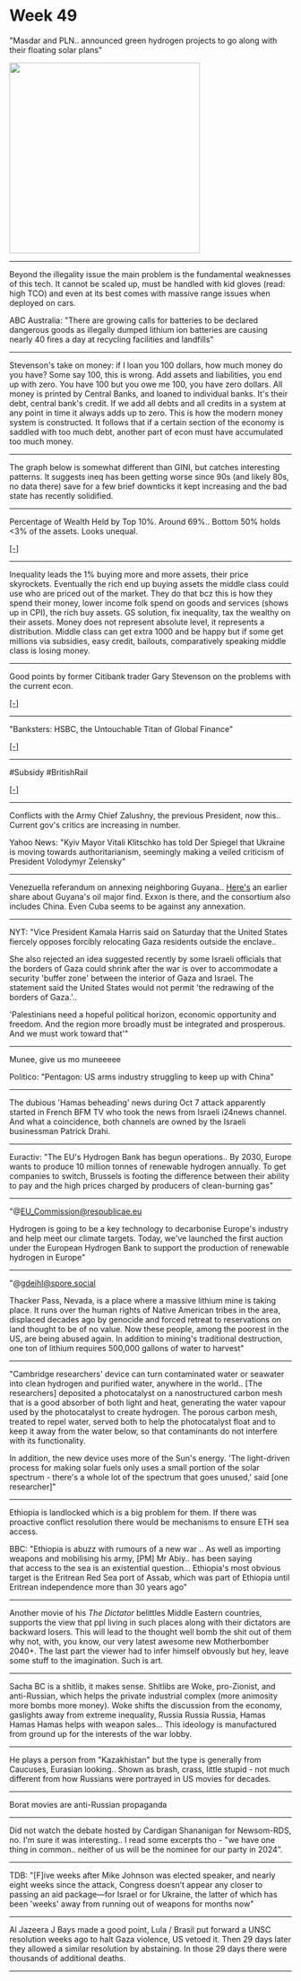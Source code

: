 # Week 49

"Masdar and PLN.. announced green hydrogen projects to go along with
their floating solar plans"

<img width='340' src='https://cleantechnica.com/wp-content/uploads/2023/12/floating-solar-masdar-pln-indonesia-800x445.jpg'/> 

---

Beyond the illegality issue the main problem is the fundamental
weaknesses of this tech. It cannot be scaled up, must be handled with
kid gloves (read: high TCO) and even at its best comes with massive
range issues when deployed on cars.

ABC Australia: "There are growing calls for batteries to be declared
dangerous goods as illegally dumped lithium ion batteries are causing
nearly 40 fires a day at recycling facilities and landfills"

---

Stevenson's take on money: if I loan you 100 dollars, how much money
do you have? Some say 100, this is wrong.  Add assets and liabilities,
you end up with zero. You have 100 but you owe me 100, you have zero
dollars. All money is printed by Central Banks, and loaned to
individual banks.  It's their debt, central bank's credit. If we add
all debts and all credits in a system at any point in time it always
adds up to zero. This is how the modern money system is
constructed. It follows that if a certain section of the economy is
saddled with too much debt, another part of econ must have accumulated
too much money.

---

The graph below is somewhat different than GINI, but catches
interesting patterns. It suggests ineq has been getting worse since
90s (and likely 80s, no data there) save for a few brief downticks
it kept increasing and the bad state has recently solidified.

---

Percentage of Wealth Held by Top 10%. Around 69%.. Bottom 50%
holds <3% of the assets. Looks unequal.

[[-]](../../2021/01/stats.html#top10)

---

Inequality leads the 1% buying more and more assets, their price
skyrockets. Eventually the rich end up buying assets the middle class
could use who are priced out of the market. They do that bcz this
is how they spend their money, lower income folk spend on goods and
services (shows up in CPI), the rich buy assets. GS solution, fix
inequality, tax the wealthy on their assets. Money does not represent
absolute level, it represents a distribution. Middle class can get
extra 1000 and be happy but if some get millions via subsidies, easy
credit, bailouts, comparatively speaking middle class is losing money.

---

Good points by former Citibank trader Gary Stevenson on the problems
with the current econ. 

[[-]](https://youtu.be/ViY-zI3b5JQ?t=2150)

---

"Banksters: HSBC, the Untouchable Titan of Global Finance"

[[-]](https://youtu.be/twdydeMPIeE?t=261)

---

\#Subsidy \#BritishRail

[[-]](https://youtu.be/VN5DXjHWf4Q?t=73)

---

Conflicts with the Army Chief Zalushny, the previous President, now this..
Current gov's critics are increasing in number.

Yahoo News: "Kyiv Mayor Vitali Klitschko has told Der Spiegel that
Ukraine is moving towards authoritarianism, seemingly making a veiled
criticism of President Volodymyr Zelensky"

---

Venezuella referandum on annexing neighboring Guyana.. [Here's](https://www.reuters.com/business/energy/exxon-raises-guyana-resource-estimate-after-new-discovery-2021-10-07)
an earlier share about Guyana's oil major find. Exxon is there, and
the consortium also includes China. Even Cuba seems to be against any
annexation.

---

NYT: "Vice President Kamala Harris said on Saturday that the United
States fiercely opposes forcibly relocating Gaza residents outside the
enclave..

She also rejected an idea suggested recently by some Israeli officials
that the borders of Gaza could shrink after the war is over to
accommodate a security 'buffer zone' between the interior of Gaza and
Israel. The statement said the United States would not permit 'the
redrawing of the borders of Gaza.'..

'Palestinians need a hopeful political horizon, economic opportunity
and freedom. And the region more broadly must be integrated and
prosperous. And we must work toward that'"

---

Munee, give us mo muneeeee

Politico: "Pentagon: US arms industry struggling to keep up with China"

---

The dubious 'Hamas beheading' news during Oct 7 attack apparently
started in French BFM TV who took the news from Israeli i24news
channel. And what a coincidence, both channels are owned by the
Israeli businessman Patrick Drahi.

---

Euractiv: "The EU's Hydrogen Bank has begun operations.. By 2030,
Europe wants to produce 10 million tonnes of renewable hydrogen
annually. To get companies to switch, Brussels is footing the
difference between their ability to pay and the high prices charged by
producers of clean-burning gas"

---

"@EU_Commission@respublicae.eu

Hydrogen is going to be a key technology to decarbonise Europe's
industry and help meet our climate targets.  Today, we've launched the
first auction under the European Hydrogen Bank to support the
production of renewable hydrogen in Europe"

---

"@gdeihl@spore.social

Thacker Pass, Nevada, is a place where a massive lithium mine is
taking place. It runs over the human rights of Native American tribes
in the area, displaced decades ago by genocide and forced retreat to
reservations on land thought to be of no value. Now these people,
among the poorest in the US, are being abused again. In addition to
mining's traditional destruction, one ton of lithium requires 500,000
gallons of water to harvest"

---

"Cambridge researchers' device can turn contaminated water or seawater
into clean hydrogen and purified water, anywhere in the world.. [The
researchers] deposited a photocatalyst on a nanostructured carbon mesh
that is a good absorber of both light and heat, generating the water
vapour used by the photocatalyst to create hydrogen. The porous carbon
mesh, treated to repel water, served both to help the photocatalyst
float and to keep it away from the water below, so that contaminants
do not interfere with its functionality.

In addition, the new device uses more of the Sun's energy. 'The
light-driven process for making solar fuels only uses a small portion
of the solar spectrum - there's a whole lot of the spectrum that goes
unused,' said [one researcher]"

---

Ethiopia is landlocked which is a big problem for them. If there
was proactive conflict resolution there would be mechanisms to
ensure ETH sea access. 

BBC: "Ethiopia is abuzz with rumours of a new war .. As well as
importing weapons and mobilising his army, [PM] Mr Abiy.. has been
saying that access to the sea is an existential question... Ethiopia's
most obvious target is the Eritrean Red Sea port of Assab, which was
part of Ethiopia until Eritrean independence more than 30 years ago"

---

Another movie of his *The Dictator* belittles Middle Eastern
countries, supports the view that ppl living in such places along with
their dictators are backward losers. This will lead to the thought
well bomb the shit out of them why not, with, you know, our very
latest awesome new Motherbomber 2040+. The last part the viewer had to
infer himself obvously but hey, leave some stuff to the
imagination. Such is art.

---

Sacha BC is a shitlib, it makes sense. Shitlibs are Woke, pro-Zionist,
and anti-Russian, which helps the private industrial complex (more
animosity more bombs more money). Woke shifts the discussion from the
economy, gaslights away from extreme inequality, Russia Russia Russia,
Hamas Hamas Hamas helps with weapon sales... This ideology is
manufactured from ground up for the interests of the war lobby.

---

He plays a person from "Kazakhistan" but the type is generally from
Caucuses, Eurasian looking.. Shown as brash, crass, little stupid -
not much different from how Russians were portrayed in US movies for
decades.

---

Borat movies are anti-Russian propaganda

---

Did not watch the debate hosted by Cardigan Shananigan for Newsom-RDS,
no.  I'm sure it was interesting.. I read some excerpts tho - "we have
one thing in common.. neither of us will be the nominee for our party
in 2024”. 

---

TDB: "[F]ive weeks after Mike Johnson was elected speaker, and nearly
eight weeks since the attack, Congress doesn’t appear any closer to
passing an aid package—for Israel or for Ukraine, the latter of which
has been 'weeks' away from running out of weapons for months now"

---

Al Jazeera J Bays made a good point, Lula / Brasil put
forward a UNSC resolution weeks ago to halt Gaza violence, US vetoed
it. Then 29 days later they allowed a similar resolution by
abstaining. In those 29 days there were thousands of additional
deaths.

---
